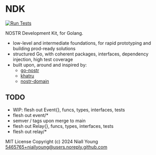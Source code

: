 # NDK

[![Run Tests](https://github.com/niallyoung/ndk/actions/workflows/main.yaml/badge.svg)](https://github.com/niallyoung/ndk/actions/workflows/main.yaml)

NOSTR Development Kit, for Golang.

* low-level and intermediate foundations, for rapid prototyping and building prod-ready solutions
* structured Go, with coherent packages, interfaces, dependency injection, high test coverage
* built upon, around and inspired by:
  * [go-nostr](https://github.com/nbd-wtf/go-nostr)
  * [khatru](https://github.com/fiatjaf/khatru)
  * [nostr-domain](https://github.com/dextryz/nostr-domain)

## TODO
- WIP: flesh out Event{}, funcs, types, interfaces, tests
- flesh out event/*
- semver / tags upon merge to main
- flesh out Relay{}, funcs, types, interfaces, tests
- flesh out relay/*

MIT License
Copyright (c) 2024 Niall Young <5465765+niallyoung@users.noreply.github.com>